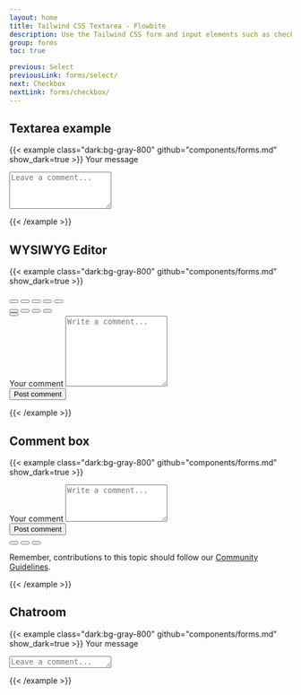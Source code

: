 ```yaml
---
layout: home
title: Tailwind CSS Textarea - Flowbite
description: Use the Tailwind CSS form and input elements such as checkboxes, radios, textarea, text inputs to collect information from users with Flowbite
group: forms
toc: true

previous: Select
previousLink: forms/select/
next: Checkbox
nextLink: forms/checkbox/
---
```


## Textarea example

{{< example class="dark:bg-gray-800" github="components/forms.md" show_dark=true >}}
<label for="message" class="block mb-2 text-sm font-medium text-gray-900 dark:text-gray-400">Your message</label>
<textarea id="message" rows="4" class="block p-2.5 w-full text-sm text-gray-900 bg-gray-50 rounded-lg border border-gray-300 focus:ring-blue-500 focus:border-blue-500 dark:bg-gray-700 dark:border-gray-600 dark:placeholder-gray-400 dark:text-white dark:focus:ring-blue-500 dark:focus:border-blue-500" placeholder="Leave a comment..."></textarea>
{{< /example >}}

## WYSIWYG Editor

{{< example class="dark:bg-gray-800" github="components/forms.md" show_dark=true >}}
<form action="#">
    <div class="mb-4 w-full bg-gray-50 rounded-lg border border-gray-200 dark:bg-gray-700 dark:border-gray-600">
        <div class="flex justify-between items-center p-3 border-b dark:border-gray-600">
            <div class="flex flex-wrap items-center divide-x divide-gray-200 dark:divide-gray-600">
                <div class="flex items-center pr-2 space-x-1 sm:pr-4">
                    <button type="button" class="p-2 text-gray-500 rounded cursor-pointer hover:text-gray-900 hover:bg-gray-100 dark:text-gray-400 dark:hover:text-white dark:hover:bg-gray-600">
                        <svg class="w-5 h-5" fill="currentColor" viewBox="0 0 20 20" xmlns="http://www.w3.org/2000/svg"><path fill-rule="evenodd" d="M8 4a3 3 0 00-3 3v4a5 5 0 0010 0V7a1 1 0 112 0v4a7 7 0 11-14 0V7a5 5 0 0110 0v4a3 3 0 11-6 0V7a1 1 0 012 0v4a1 1 0 102 0V7a3 3 0 00-3-3z" clip-rule="evenodd"></path></svg>
                    </button>
                    <button type="button" class="p-2 text-gray-500 rounded cursor-pointer hover:text-gray-900 hover:bg-gray-100 dark:text-gray-400 dark:hover:text-white dark:hover:bg-gray-600">
                        <svg class="w-5 h-5" fill="currentColor" viewBox="0 0 20 20" xmlns="http://www.w3.org/2000/svg"><path fill-rule="evenodd" d="M5.05 4.05a7 7 0 119.9 9.9L10 18.9l-4.95-4.95a7 7 0 010-9.9zM10 11a2 2 0 100-4 2 2 0 000 4z" clip-rule="evenodd"></path></svg>
                    </button>
                    <button type="button" class="p-2 text-gray-500 rounded cursor-pointer hover:text-gray-900 hover:bg-gray-100 dark:text-gray-400 dark:hover:text-white dark:hover:bg-gray-600">
                        <svg class="w-5 h-5" fill="currentColor" viewBox="0 0 20 20" xmlns="http://www.w3.org/2000/svg"><path fill-rule="evenodd" d="M4 3a2 2 0 00-2 2v10a2 2 0 002 2h12a2 2 0 002-2V5a2 2 0 00-2-2H4zm12 12H4l4-8 3 6 2-4 3 6z" clip-rule="evenodd"></path></svg>
                    </button>
                    <button type="button" class="p-2 text-gray-500 rounded cursor-pointer hover:text-gray-900 hover:bg-gray-100 dark:text-gray-400 dark:hover:text-white dark:hover:bg-gray-600">
                        <svg class="w-5 h-5" fill="currentColor" viewBox="0 0 20 20" xmlns="http://www.w3.org/2000/svg"><path fill-rule="evenodd" d="M12.316 3.051a1 1 0 01.633 1.265l-4 12a1 1 0 11-1.898-.632l4-12a1 1 0 011.265-.633zM5.707 6.293a1 1 0 010 1.414L3.414 10l2.293 2.293a1 1 0 11-1.414 1.414l-3-3a1 1 0 010-1.414l3-3a1 1 0 011.414 0zm8.586 0a1 1 0 011.414 0l3 3a1 1 0 010 1.414l-3 3a1 1 0 11-1.414-1.414L16.586 10l-2.293-2.293a1 1 0 010-1.414z" clip-rule="evenodd"></path></svg>
                    </button>
                    <button type="button" class="p-2 text-gray-500 rounded cursor-pointer hover:text-gray-900 hover:bg-gray-100 dark:text-gray-400 dark:hover:text-white dark:hover:bg-gray-600">
                        <svg class="w-5 h-5" fill="currentColor" viewBox="0 0 20 20" xmlns="http://www.w3.org/2000/svg"><path fill-rule="evenodd" d="M10 18a8 8 0 100-16 8 8 0 000 16zM7 9a1 1 0 100-2 1 1 0 000 2zm7-1a1 1 0 11-2 0 1 1 0 012 0zm-.464 5.535a1 1 0 10-1.415-1.414 3 3 0 01-4.242 0 1 1 0 00-1.415 1.414 5 5 0 007.072 0z" clip-rule="evenodd"></path></svg>
                    </button>
                </div>
                <div class="flex flex-wrap items-center pl-2 space-x-1 sm:pl-4">
                    <button type="button" class="p-2 text-gray-500 rounded cursor-pointer hover:text-gray-900 hover:bg-gray-100 dark:text-gray-400 dark:hover:text-white dark:hover:bg-gray-600">
                        <svg class="w-5 h-5" fill="currentColor" viewBox="0 0 20 20" xmlns="http://www.w3.org/2000/svg"><path fill-rule="evenodd" d="M3 4a1 1 0 011-1h12a1 1 0 110 2H4a1 1 0 01-1-1zm0 4a1 1 0 011-1h12a1 1 0 110 2H4a1 1 0 01-1-1zm0 4a1 1 0 011-1h12a1 1 0 110 2H4a1 1 0 01-1-1zm0 4a1 1 0 011-1h12a1 1 0 110 2H4a1 1 0 01-1-1z" clip-rule="evenodd"></path></svg>
                    </button>
                    <button type="button" class="p-2 text-gray-500 rounded cursor-pointer hover:text-gray-900 hover:bg-gray-100 dark:text-gray-400 dark:hover:text-white dark:hover:bg-gray-600">
                        <svg class="w-5 h-5" fill="currentColor" viewBox="0 0 20 20" xmlns="http://www.w3.org/2000/svg"><path fill-rule="evenodd" d="M11.49 3.17c-.38-1.56-2.6-1.56-2.98 0a1.532 1.532 0 01-2.286.948c-1.372-.836-2.942.734-2.106 2.106.54.886.061 2.042-.947 2.287-1.561.379-1.561 2.6 0 2.978a1.532 1.532 0 01.947 2.287c-.836 1.372.734 2.942 2.106 2.106a1.532 1.532 0 012.287.947c.379 1.561 2.6 1.561 2.978 0a1.533 1.533 0 012.287-.947c1.372.836 2.942-.734 2.106-2.106a1.533 1.533 0 01.947-2.287c1.561-.379 1.561-2.6 0-2.978a1.532 1.532 0 01-.947-2.287c.836-1.372-.734-2.942-2.106-2.106a1.532 1.532 0 01-2.287-.947zM10 13a3 3 0 100-6 3 3 0 000 6z" clip-rule="evenodd"></path></svg>        
                    </button>
                    <button type="button" class="p-2 text-gray-500 rounded cursor-pointer hover:text-gray-900 hover:bg-gray-100 dark:text-gray-400 dark:hover:text-white dark:hover:bg-gray-600">
                        <svg class="w-5 h-5" fill="currentColor" viewBox="0 0 20 20" xmlns="http://www.w3.org/2000/svg"><path fill-rule="evenodd" d="M6 2a1 1 0 00-1 1v1H4a2 2 0 00-2 2v10a2 2 0 002 2h12a2 2 0 002-2V6a2 2 0 00-2-2h-1V3a1 1 0 10-2 0v1H7V3a1 1 0 00-1-1zm0 5a1 1 0 000 2h8a1 1 0 100-2H6z" clip-rule="evenodd"></path></svg>      
                    </button>
                    <button type="button" class="p-2 text-gray-500 rounded cursor-pointer hover:text-gray-900 hover:bg-gray-100 dark:text-gray-400 dark:hover:text-white dark:hover:bg-gray-600">
                        <svg class="w-5 h-5" fill="currentColor" viewBox="0 0 20 20" xmlns="http://www.w3.org/2000/svg"><path fill-rule="evenodd" d="M3 17a1 1 0 011-1h12a1 1 0 110 2H4a1 1 0 01-1-1zm3.293-7.707a1 1 0 011.414 0L9 10.586V3a1 1 0 112 0v7.586l1.293-1.293a1 1 0 111.414 1.414l-3 3a1 1 0 01-1.414 0l-3-3a1 1 0 010-1.414z" clip-rule="evenodd"></path></svg>
                    </button>
                </div>
            </div>
            <button type="button" class="p-2 ml-auto text-gray-500 rounded cursor-pointer hover:text-gray-900 hover:bg-gray-100 dark:text-gray-400 dark:hover:text-white dark:hover:bg-gray-600">
                <svg class="w-5 h-5" fill="currentColor" viewBox="0 0 20 20" xmlns="http://www.w3.org/2000/svg"><path fill-rule="evenodd" d="M3 4a1 1 0 011-1h4a1 1 0 010 2H6.414l2.293 2.293a1 1 0 11-1.414 1.414L5 6.414V8a1 1 0 01-2 0V4zm9 1a1 1 0 010-2h4a1 1 0 011 1v4a1 1 0 01-2 0V6.414l-2.293 2.293a1 1 0 11-1.414-1.414L13.586 5H12zm-9 7a1 1 0 012 0v1.586l2.293-2.293a1 1 0 111.414 1.414L6.414 15H8a1 1 0 010 2H4a1 1 0 01-1-1v-4zm13-1a1 1 0 011 1v4a1 1 0 01-1 1h-4a1 1 0 010-2h1.586l-2.293-2.293a1 1 0 111.414-1.414L15 13.586V12a1 1 0 011-1z" clip-rule="evenodd"></path></svg>
            </button>
        </div>
        <div class="py-2 px-4">
            <label for="compose-mail" class="sr-only">Your comment</label>
            <textarea id="compose-mail" rows="8" class="block px-0 w-full text-base text-gray-900 bg-gray-50 border-0 focus:ring-0 dark:text-white dark:bg-gray-700 dark:placeholder-gray-400" placeholder="Write a comment..." required></textarea>
        </div>
    </div>
    <button type="submit" class="inline-flex items-center px-5 py-2.5 text-sm font-medium text-center text-white bg-blue-700 rounded-lg focus:ring-4 focus:ring-blue-200 dark:focus:ring-blue-900 hover:bg-blue-800">
        Post comment
    </button>
</form>
{{< /example >}}

## Comment box

{{< example class="dark:bg-gray-800" github="components/forms.md" show_dark=true >}}
<form action="#">
    <div class="mb-4 w-full bg-gray-50 rounded-lg border border-gray-200 dark:bg-gray-700 dark:border-gray-600">
        <div class="py-2 px-4">
            <label for="new-comment" class="sr-only">Your comment</label>
            <textarea id="new-comment" rows="4" class="px-0 w-full text-base text-gray-900 bg-gray-50 border-0 focus:ring-0 dark:text-white dark:bg-gray-700 dark:placeholder-gray-400" placeholder="Write a comment..." required></textarea>
        </div>
        <div class="flex justify-between items-center py-3 px-4 border-t dark:border-gray-600">
            <button type="submit" class="inline-flex items-center py-2.5 px-4 text-xs font-medium text-center text-white bg-blue-700 rounded-lg focus:ring-4 focus:ring-blue-200 dark:focus:ring-blue-900 hover:bg-blue-800">
                Post comment
            </button>
            <div class="flex pl-0 space-x-1 sm:pl-2">
                <button type="button" class="inline-flex justify-center p-2 text-gray-500 rounded cursor-pointer hover:text-gray-900 hover:bg-gray-100 dark:text-gray-400 dark:hover:text-white dark:hover:bg-gray-600">
                    <svg class="w-5 h-5" fill="currentColor" viewBox="0 0 20 20" xmlns="http://www.w3.org/2000/svg"><path fill-rule="evenodd" d="M8 4a3 3 0 00-3 3v4a5 5 0 0010 0V7a1 1 0 112 0v4a7 7 0 11-14 0V7a5 5 0 0110 0v4a3 3 0 11-6 0V7a1 1 0 012 0v4a1 1 0 102 0V7a3 3 0 00-3-3z" clip-rule="evenodd"></path></svg>
                </button>
                <button type="button" class="inline-flex justify-center p-2 text-gray-500 rounded cursor-pointer hover:text-gray-900 hover:bg-gray-100 dark:text-gray-400 dark:hover:text-white dark:hover:bg-gray-600">
                    <svg class="w-5 h-5" fill="currentColor" viewBox="0 0 20 20" xmlns="http://www.w3.org/2000/svg"><path fill-rule="evenodd" d="M5.05 4.05a7 7 0 119.9 9.9L10 18.9l-4.95-4.95a7 7 0 010-9.9zM10 11a2 2 0 100-4 2 2 0 000 4z" clip-rule="evenodd"></path></svg>
                </button>
                <button type="button" class="inline-flex justify-center p-2 text-gray-500 rounded cursor-pointer hover:text-gray-900 hover:bg-gray-100 dark:text-gray-400 dark:hover:text-white dark:hover:bg-gray-600">
                    <svg class="w-5 h-5" fill="currentColor" viewBox="0 0 20 20" xmlns="http://www.w3.org/2000/svg"><path fill-rule="evenodd" d="M4 3a2 2 0 00-2 2v10a2 2 0 002 2h12a2 2 0 002-2V5a2 2 0 00-2-2H4zm12 12H4l4-8 3 6 2-4 3 6z" clip-rule="evenodd"></path></svg>
                </button>
            </div>
        </div>
    </div>
</form>
<p class="ml-auto text-xs text-gray-500 dark:text-gray-400">Remember, contributions to this topic should follow our <a href="#" class="text-blue-600 dark:text-blue-500 hover:underline">Community Guidelines</a>.</p>
{{< /example >}}

## Chatroom

{{< example class="dark:bg-gray-800" github="components/forms.md" show_dark=true >}}
<label for="message" class="block mb-2 text-sm font-medium text-gray-900 dark:text-gray-400">Your message</label>
<textarea id="message" rows="1" class="block p-2.5 w-full text-sm text-gray-900 bg-gray-50 rounded-lg border border-gray-300 focus:ring-blue-500 focus:border-blue-500 dark:bg-gray-700 dark:border-gray-600 dark:placeholder-gray-400 dark:text-white dark:focus:ring-blue-500 dark:focus:border-blue-500" placeholder="Leave a comment..."></textarea>
{{< /example >}}